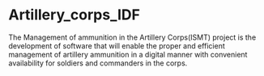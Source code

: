 # Artillery_corps_IDF
The Management of ammunition in the Artillery Corps(ISMT) project is the development of software that will enable the
proper and efficient management of artillery ammunition in a digital manner with convenient availability for soldiers and commanders in the corps.

